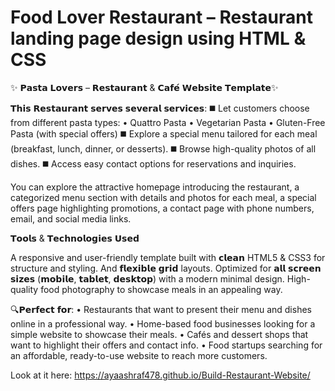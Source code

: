 # Food Lover Restaurant – Restaurant landing page design using HTML & CSS

✨ 𝗣𝗮𝘀𝘁𝗮 𝗟𝗼𝘃𝗲𝗿𝘀 – 𝗥𝗲𝘀𝘁𝗮𝘂𝗿𝗮𝗻𝘁 & 𝗖𝗮𝗳𝗲́ 𝗪𝗲𝗯𝘀𝗶𝘁𝗲 𝗧𝗲𝗺𝗽𝗹𝗮𝘁𝗲✨

𝗧𝗵𝗶𝘀 𝗥𝗲𝘀𝘁𝗮𝘂𝗿𝗮𝗻𝘁 𝘀𝗲𝗿𝘃𝗲𝘀 𝘀𝗲𝘃𝗲𝗿𝗮𝗹 𝘀𝗲𝗿𝘃𝗶𝗰𝗲𝘀:
◼️ Let customers choose from different pasta types:
•	Quattro Pasta
•	Vegetarian Pasta
•	Gluten-Free Pasta (with special offers)
◼️ Explore a special menu tailored for each meal (breakfast, lunch, dinner, or desserts).
◼️ Browse high-quality photos of all dishes.
◼️ Access easy contact options for reservations and inquiries.

You can explore the attractive homepage introducing the restaurant, a categorized menu section with details and photos for each meal, a special offers page highlighting promotions, a contact page with phone numbers, email, and social media links.

𝗧𝗼𝗼𝗹𝘀 & 𝗧𝗲𝗰𝗵𝗻𝗼𝗹𝗼𝗴𝗶𝗲𝘀 𝗨𝘀𝗲𝗱

A responsive and user-friendly template built with 𝗰𝗹𝗲𝗮𝗻 HTML5 & CSS3 for structure and styling. And 𝗳𝗹𝗲𝘅𝗶𝗯𝗹𝗲 𝗴𝗿𝗶𝗱 layouts.  Optimized for 𝗮𝗹𝗹 𝘀𝗰𝗿𝗲𝗲𝗻 𝘀𝗶𝘇𝗲𝘀 (𝗺𝗼𝗯𝗶𝗹𝗲, 𝘁𝗮𝗯𝗹𝗲𝘁, 𝗱𝗲𝘀𝗸𝘁𝗼𝗽) with a modern minimal design. High-quality food photography to showcase meals in an appealing way.

🔍𝗣𝗲𝗿𝗳𝗲𝗰𝘁 𝗳𝗼𝗿:
•	Restaurants that want to present their menu and dishes online in a professional way.
•	Home-based food businesses looking for a simple website to showcase their meals.
•	Cafés and dessert shops that want to highlight their offers and contact info.
•	Food startups searching for an affordable, ready-to-use website to reach more customers.

Look at it here: https://ayaashraf478.github.io/Build-Restaurant-Website/



